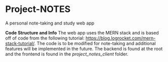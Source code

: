 # Project-NOTES
A personal note-taking and study web app

**Code Structure and Info**
The web app uses the MERN stack and is based off of code from the following tutorial: https://blog.logrocket.com/mern-stack-tutorial/. The code is to be modified
for note-taking and additional features will be implemented in the future.
The backend is found at the root and the frontend is found in the _project_notes_client_ folder.
